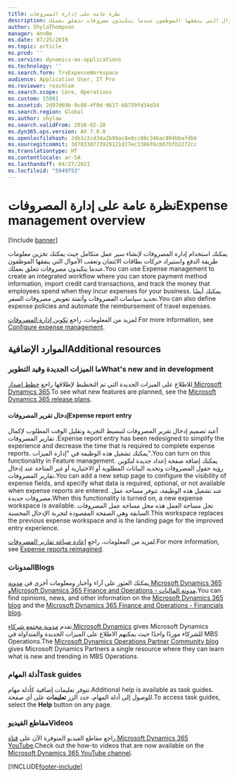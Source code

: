 ```yaml
---
title: نظرة عامة على إدارة المصروفات
description: يقدم هذا الموضوع معلومات عامة حول إدارة المصروفات وارتباطات إلى موارد إضافية. يمكنك استخدام إدارة المصروفات لإنشاء سير عمل متكامل حيث يمكنك تخزين معلومات طريقة الدفع واستيراد حركات بطاقات الائتمان وتعقب الأموال التي ينفقها الموظفون عندما يتكبدون مصروفات تتعلق بعملك.
author: ShylaThompson
manager: AnnBe
ms.date: 07/25/2019
ms.topic: article
ms.prod: ''
ms.service: dynamics-ax-applications
ms.technology: ''
ms.search.form: TrvExpenseWorkspace
audience: Application User, IT Pro
ms.reviewer: roschlom
ms.search.scope: Core, Operations
ms.custom: 15001
ms.assetid: 2d97d69b-9c08-4f0d-9637-68759fd34d34
ms.search.region: Global
ms.author: shylaw
ms.search.validFrom: 2016-02-28
ms.dyn365.ops.version: AX 7.0.0
ms.openlocfilehash: 2db1c2cd34a2b99ac8e0cc88c34bac804bbafdb6
ms.sourcegitcommit: 3d78338773929121d17ec3386f6cb67bfb2272cc
ms.translationtype: HT
ms.contentlocale: ar-SA
ms.lasthandoff: 04/27/2021
ms.locfileid: "5949753"
---
```

# <a name="expense-management-overview"></a><span data-ttu-id="995cc-104">نظرة عامة على إدارة المصروفات</span><span class="sxs-lookup"><span data-stu-id="995cc-104">Expense management overview</span></span>

[!include [banner](../includes/banner.md)]

<span data-ttu-id="995cc-105">يمكنك استخدام إدارة المصروفات لإنشاء سير عمل متكامل حيث يمكنك تخزين معلومات طريقة الدفع واستيراد حركات بطاقات الائتمان وتعقب الأموال التي ينفقها الموظفون عندما يتكبدون مصروفات تتعلق بعملك.</span><span class="sxs-lookup"><span data-stu-id="995cc-105">You can use Expense management to create an integrated workflow where you can store payment method information, import credit card transactions, and track the money that employees spend when they incur expenses for your business.</span></span> <span data-ttu-id="995cc-106">يمكنك أيضًا تحديد سياسات المصروفات وأتمتة تعويض مصروفات السفر.</span><span class="sxs-lookup"><span data-stu-id="995cc-106">You can also define expense policies and automate the reimbursement of travel expenses.</span></span>

<span data-ttu-id="995cc-107">لمزيد من المعلومات، راجع [تكوين إدارة المصروفات](plan-expense-management.md).</span><span class="sxs-lookup"><span data-stu-id="995cc-107">For more information, see [Configure expense management](plan-expense-management.md).</span></span>

## <a name="additional-resources"></a><span data-ttu-id="995cc-108">الموارد الإضافية</span><span class="sxs-lookup"><span data-stu-id="995cc-108">Additional resources</span></span>

### <a name="whats-new-and-in-development"></a><span data-ttu-id="995cc-109">ما الميزات الجديدة وقيد التطوير</span><span class="sxs-lookup"><span data-stu-id="995cc-109">What's new and in development</span></span>

<span data-ttu-id="995cc-110">للاطلاع على الميزات الجديدة التي تم التخطيط لإطلاقها راجع [خطط إصدار Microsoft Dynamics 365](/dynamics365/release-plans/).</span><span class="sxs-lookup"><span data-stu-id="995cc-110">To see what new features are planned, see the [Microsoft Dynamics 365 release plans](/dynamics365/release-plans/).</span></span>

#### <a name="expense-report-entry"></a><span data-ttu-id="995cc-111">إدخال تقرير المصروفات</span><span class="sxs-lookup"><span data-stu-id="995cc-111">Expense report entry</span></span>

<span data-ttu-id="995cc-112">أعيد تصميم إدخال تقرير المصروفات لتبسيط التجربة وتقليل الوقت المطلوب لإكمال تقارير المصروفات .</span><span class="sxs-lookup"><span data-stu-id="995cc-112">Expense report entry has been redesigned to simplify the experience and decrease the time that is required to complete expense reports.</span></span> <span data-ttu-id="995cc-113">يمكنك تشغيل هذه الوظيفة في "إدارة الميزات".</span><span class="sxs-lookup"><span data-stu-id="995cc-113">You can turn on this functionality in Feature management.</span></span> <span data-ttu-id="995cc-114">يمكنك إضافة صفحة إعداد جديدة لتكوين رؤية حقول المصروفات وتحديد البيانات المطلوبة أو الاختيارية أو غير المتاحة عند إدخال تقارير المصروفات.</span><span class="sxs-lookup"><span data-stu-id="995cc-114">You can add a new setup page to configure the visibility of expense fields, and specify what data is required, optional, or not available when expense reports are entered.</span></span> <span data-ttu-id="995cc-115">عند تشغيل هذه الوظيفة، تتوفر مساحة عمل مصروفات جديدة.</span><span class="sxs-lookup"><span data-stu-id="995cc-115">When this functionality is turned on, a new expense workspace is available.</span></span> <span data-ttu-id="995cc-116">تحل مساحة العمل هذه محل مساحة عمل المصروفات السابقة وهي الصفحة المقصودة لتجربة الإدخال المحسنة.</span><span class="sxs-lookup"><span data-stu-id="995cc-116">This workspace replaces the previous expense workspace and is the landing page for the improved entry experience.</span></span>

<span data-ttu-id="995cc-117">لمزيد من المعلومات، راجع [إعادة صياغة تقارير المصروفات‬](ExpenseWorkspaceNew.md).</span><span class="sxs-lookup"><span data-stu-id="995cc-117">For more information, see [Expense reports reimagined](ExpenseWorkspaceNew.md).</span></span>

### <a name="blogs"></a><span data-ttu-id="995cc-118">المدونات</span><span class="sxs-lookup"><span data-stu-id="995cc-118">Blogs</span></span>

<span data-ttu-id="995cc-119">يمكنك العثور على آراء وأخبار ومعلومات أخرى في [مدونة Microsoft Dynamics 365](https://community.dynamics.com/b/msftdynamicsblog?c=Enterprise) و[Microsoft Dynamics 365 Finance and Operations - مدونة الماليات](https://community.dynamics.com/365/financeandoperations/b/financials).</span><span class="sxs-lookup"><span data-stu-id="995cc-119">You can find opinions, news, and other information on the [Microsoft Dynamics 365 blog](https://community.dynamics.com/b/msftdynamicsblog?c=Enterprise) and the [Microsoft Dynamics 365 Finance and Operations - Financials blog](https://community.dynamics.com/365/financeandoperations/b/financials).</span></span>

<span data-ttu-id="995cc-120">تقدم [مدونة مجتمع شركاء Microsoft Dynamics](https://community.dynamics.com/partner/b/operationspartnercommunityblog) gives Microsoft Dynamics للشركاء موردًا واحدًا حيث يمكنهم الاطلاع على الميزات الجديدة والمتداولة في MBS Operations.</span><span class="sxs-lookup"><span data-stu-id="995cc-120">The [Microsoft Dynamics Operations Partner Community blog](https://community.dynamics.com/partner/b/operationspartnercommunityblog) gives Microsoft Dynamics Partners a single resource where they can learn what is new and trending in MBS Operations.</span></span>

### <a name="task-guides"></a><span data-ttu-id="995cc-121">أدلة المهام</span><span class="sxs-lookup"><span data-stu-id="995cc-121">Task guides</span></span>

<span data-ttu-id="995cc-122">تتوفر تعليمات إضافية كأدلة مهام.</span><span class="sxs-lookup"><span data-stu-id="995cc-122">Additional help is available as task guides.</span></span> <span data-ttu-id="995cc-123">للوصول إلى أدلة المهام، حدد الزر **تعليمات** على أي صفحة.</span><span class="sxs-lookup"><span data-stu-id="995cc-123">To access task guides, select the **Help** button on any page.</span></span>

### <a name="videos"></a><span data-ttu-id="995cc-124">مقاطع الفيديو</span><span class="sxs-lookup"><span data-stu-id="995cc-124">Videos</span></span>

<span data-ttu-id="995cc-125">راجع مقاطع الفيديو المتوفرة الآن على [قناة Microsoft Dynamics 365 YouTube](https://www.youtube.com/channel/UCJGCg4rB3QSs8y_1FquelBQ).</span><span class="sxs-lookup"><span data-stu-id="995cc-125">Check out the how-to videos that are now available on the [Microsoft Dynamics 365 YouTube channel](https://www.youtube.com/channel/UCJGCg4rB3QSs8y_1FquelBQ).</span></span>


[!INCLUDE[footer-include](../includes/footer-banner.md)]